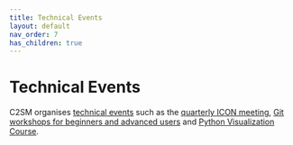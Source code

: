 ```yaml
---
title: Technical Events
layout: default
nav_order: 7
has_children: true
---
```


# Technical Events

C2SM organises [technical events](https://c2sm.ethz.ch/education/technical-training.html) such as the [quarterly ICON meeting](https://c2sm.github.io/events/icon_meeting.html), [Git workshops for beginners and advanced users](https://c2sm.github.io/events/git_courses.html) and [Python Visualization Course](https://c2sm.github.io/events/pyvis.html).
